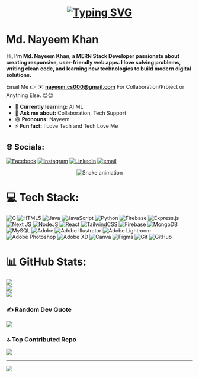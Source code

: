 

<!-- Typing Animation -->
<h1 align="center">
  <a href="https://git.io/typing-svg">
    <img src="https://readme-typing-svg.herokuapp.com?font=Fira+Code&weight=600&size=30&pause=1000&color=FFFF00&center=true&vCenter=true&width=650&lines=Hi+I'm+Md.+Nayeem+Khan+👨‍💻;MERN+Stack+Web+Developer+💻;I+Love+Building+Modern+Web+Apps+🚀;Always+Learning+New+Tech+📚" alt="Typing SVG" />
  </a>
</h1>



# Md. Nayeem Khan


**Hi, I’m Md. Nayeem Khan, a MERN Stack Developer passionate about creating responsive, user-friendly web apps. I love solving problems, writing clean code, and learning new technologies to build modern digital solutions.**

Email Me 👉 ✉️ **nayeem.cs000@gmail.com** For Collaboration/Project or Anything Else. 😊😊

- 🌱 **Currently learning:** AI ML
- 💬 **Ask me about:** Collaboration, Tech Support
- 😄 **Pronouns:** Nayeem
- ⚡ **Fun fact:** I Love Tech and Tech Love Me

  
## 🌐 Socials:
[![Facebook](https://img.shields.io/badge/Facebook-%231877F2.svg?logo=Facebook&logoColor=white)](https://facebook.com/candyboy.nayeem) [![Instagram](https://img.shields.io/badge/Instagram-%23E4405F.svg?logo=Instagram&logoColor=white)](https://instagram.com/__nayeem.khan__) [![LinkedIn](https://img.shields.io/badge/LinkedIn-%230077B5.svg?logo=linkedin&logoColor=white)](https://linkedin.com/in/nayeem-khan-676196216) [![email](https://img.shields.io/badge/Email-D14836?logo=gmail&logoColor=white)](mailto:nayeem.cs000@gmail.com) 

<!-- Snake Game Repo View -->

<div align="center">
  <img src="https://profile-readme-generator.com/assets/snake.svg" alt="Snake animation" />
</div>

# 💻 Tech Stack:
![C](https://img.shields.io/badge/c-%2300599C.svg?style=for-the-badge&logo=c&logoColor=white) ![HTML5](https://img.shields.io/badge/html5-%23E34F26.svg?style=for-the-badge&logo=html5&logoColor=white) ![Java](https://img.shields.io/badge/java-%23ED8B00.svg?style=for-the-badge&logo=openjdk&logoColor=white) ![JavaScript](https://img.shields.io/badge/javascript-%23323330.svg?style=for-the-badge&logo=javascript&logoColor=%23F7DF1E) ![Python](https://img.shields.io/badge/python-3670A0?style=for-the-badge&logo=python&logoColor=ffdd54) ![Firebase](https://img.shields.io/badge/firebase-%23039BE5.svg?style=for-the-badge&logo=firebase) ![Express.js](https://img.shields.io/badge/express.js-%23404d59.svg?style=for-the-badge&logo=express&logoColor=%2361DAFB) ![Next JS](https://img.shields.io/badge/Next-black?style=for-the-badge&logo=next.js&logoColor=white) ![NodeJS](https://img.shields.io/badge/node.js-6DA55F?style=for-the-badge&logo=node.js&logoColor=white) ![React](https://img.shields.io/badge/react-%2320232a.svg?style=for-the-badge&logo=react&logoColor=%2361DAFB) ![TailwindCSS](https://img.shields.io/badge/tailwindcss-%2338B2AC.svg?style=for-the-badge&logo=tailwind-css&logoColor=white) ![Firebase](https://img.shields.io/badge/firebase-a08021?style=for-the-badge&logo=firebase&logoColor=ffcd34) ![MongoDB](https://img.shields.io/badge/MongoDB-%234ea94b.svg?style=for-the-badge&logo=mongodb&logoColor=white) ![MySQL](https://img.shields.io/badge/mysql-4479A1.svg?style=for-the-badge&logo=mysql&logoColor=white) ![Adobe](https://img.shields.io/badge/adobe-%23FF0000.svg?style=for-the-badge&logo=adobe&logoColor=white) ![Adobe Illustrator](https://img.shields.io/badge/adobe%20illustrator-%23FF9A00.svg?style=for-the-badge&logo=adobe%20illustrator&logoColor=white) ![Adobe Lightroom](https://img.shields.io/badge/Adobe%20Lightroom-31A8FF.svg?style=for-the-badge&logo=Adobe%20Lightroom&logoColor=white) ![Adobe Photoshop](https://img.shields.io/badge/adobe%20photoshop-%2331A8FF.svg?style=for-the-badge&logo=adobe%20photoshop&logoColor=white) ![Adobe XD](https://img.shields.io/badge/Adobe%20XD-470137?style=for-the-badge&logo=Adobe%20XD&logoColor=#FF61F6) ![Canva](https://img.shields.io/badge/Canva-%2300C4CC.svg?style=for-the-badge&logo=Canva&logoColor=white) ![Figma](https://img.shields.io/badge/figma-%23F24E1E.svg?style=for-the-badge&logo=figma&logoColor=white) ![Git](https://img.shields.io/badge/git-%23F05033.svg?style=for-the-badge&logo=git&logoColor=white) ![GitHub](https://img.shields.io/badge/github-%23121011.svg?style=for-the-badge&logo=github&logoColor=white)
# 📊 GitHub Stats:
![](https://github-readme-stats.vercel.app/api?username=nayeemkhan000&theme=dark&hide_border=false&include_all_commits=true&count_private=false)<br/>
![](https://nirzak-streak-stats.vercel.app/?user=nayeemkhan000&theme=dark&hide_border=false)<br/>
![](https://github-readme-stats.vercel.app/api/top-langs/?username=nayeemkhan000&theme=dark&hide_border=false&include_all_commits=true&count_private=false&layout=compact)


### ✍️ Random Dev Quote
![](https://quotes-github-readme.vercel.app/api?type=horizontal&theme=radical)

### 🔝 Top Contributed Repo
![](https://github-contributor-stats.vercel.app/api?username=nayeemkhan000&limit=5&theme=dark&combine_all_yearly_contributions=true)

---
[![](https://visitcount.itsvg.in/api?id=nayeemkhan000&icon=0&color=0)](https://visitcount.itsvg.in)

<!-- Proudly created with GPRM ( https://gprm.itsvg.in ) -->
